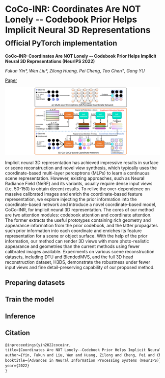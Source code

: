 # CoCo-INR: Coordinates Are NOT Lonely  -- Codebook Prior Helps Implicit Neural 3D Representations <br><sub>Official PyTorch implementation </sub>

**CoCo-INR: Coordinates Are NOT Lonely  -- Codebook Prior Helps Implicit Neural 3D Representations (NeurIPS 2022)**

*Fukun Yin\*, Wen Liu\*, Zilong Huang, Pei Cheng, Tao Chen†, Gang YU*

[Paper](https://arxiv.org/abs/2210.11170)

![CoCo-module-w1550](images/CoCo-module.png)

Implicit neural 3D representation has achieved impressive results in surface or scene reconstruction and novel view synthesis, which typically uses the coordinate-based multi-layer perceptrons (MLPs) to learn a continuous scene representation. However, existing approaches, such as Neural Radiance Field (NeRF) and its variants, usually require dense input views (i.e. 50-150) to obtain decent results. To relive the over-dependence on massive calibrated images and enrich the coordinate-based feature representation, we explore injecting the prior information into the coordinate-based network and introduce a novel coordinate-based model, CoCo-INR, for implicit neural 3D representation. The cores of our method are two attention modules: codebook attention and coordinate attention. The former extracts the useful prototypes containing rich geometry and appearance information from the prior codebook, and the latter propagates such prior information into each coordinate and enriches its feature representation for a scene or object surface. With the help of the prior information, our method can render 3D views with more photo-realistic appearance and geometries than the current methods using fewer calibrated images available. Experiments on various scene reconstruction datasets, including DTU and BlendedMVS, and the full 3D head reconstruction dataset, H3DS, demonstrate the robustness under fewer input views and fine detail-preserving capability of our proposed method.

## Preparing datasets

## Train the model

## Inference


## Citation

```latex
@inproceedings{yin2022cocoinr,
title={Coordinates Are NOT Lonely--Codebook Prior Helps Implicit Neural 3D Representations},
author={Yin, Fukun and Liu, Wen and Huang, Zilong and Cheng, Pei and Chen, Tao and YU, Gang},
booktitle={Advances in Neural Information Processing Systems (NeurIPS)},
year={2022}
}
```
